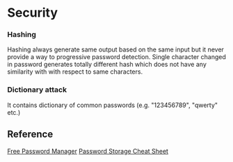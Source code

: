# Security

### Hashing 
Hashing always generate same output based on the same input but it never provide a way to progressive password detection. Single character changed in password generates totally different hash which does not have any similarity with with respect to same characters. 


### Dictionary attack
It contains dictionary of common passwords (e.g. "123456789", "qwerty" etc.)

## Reference
[Free Password Manager](https://www.lastpass.com/solutions/business-password-manager)
[Password Storage Cheat Sheet](https://owasp.org/www-project-cheat-sheets/cheatsheets/Password_Storage_Cheat_Sheet.html)